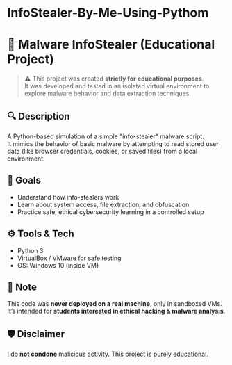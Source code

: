 # InfoStealer-By-Me-Using-Pythom


# 🦠 Malware InfoStealer (Educational Project)

> ⚠️ This project was created **strictly for educational purposes**.  
> It was developed and tested in an isolated virtual environment to explore malware behavior and data extraction techniques.

## 🔍 Description

A Python-based simulation of a simple "info-stealer" malware script.  
It mimics the behavior of basic malware by attempting to read stored user data (like browser credentials, cookies, or saved files) from a local environment.

## 🎯 Goals

- Understand how info-stealers work
- Learn about system access, file extraction, and obfuscation
- Practice safe, ethical cybersecurity learning in a controlled setup

## ⚙️ Tools & Tech

- Python 3  
- VirtualBox / VMware for safe testing  
- OS: Windows 10 (inside VM)

## 📁 Note

This code was **never deployed on a real machine**, only in sandboxed VMs.  
It’s intended for **students interested in ethical hacking & malware analysis**.

## 🛡️ Disclaimer

I do **not condone** malicious activity. This project is purely educational.

